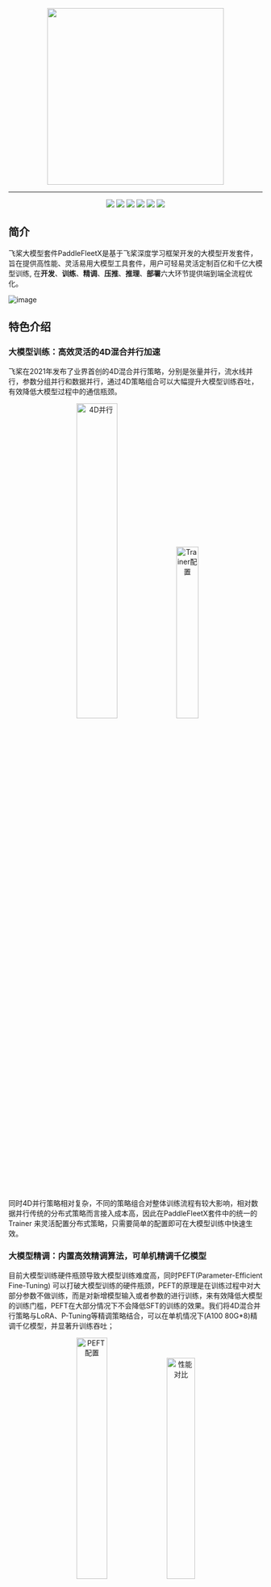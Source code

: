 <p align="center">
  <img src="./paddlefleetx-logo.png" align="middle"  width="350" />
</p>

------------------------------------------------------------------------------------------

<p align="center">
    <a href="./LICENSE"><img src="https://img.shields.io/badge/license-Apache%202-dfd.svg"></a>
    <a href="https://github.com/PaddlePaddle/PaddleFleetX/releases"><img src="https://img.shields.io/github/v/release/PaddlePaddle/PaddleFleetX?color=ffa"></a>
    <a href=""><img src="https://img.shields.io/badge/python-3.7+-aff.svg"></a>
    <a href="https://github.com/PaddlePaddle/PaddleFleetX/graphs/contributors"><img src="https://img.shields.io/github/contributors/PaddlePaddle/PaddleFleetX?color=9ea"></a>
    <a href="https://github.com/PaddlePaddle/PaddleFleetX/issues"><img src="https://img.shields.io/github/issues/PaddlePaddle/PaddleFleetX?color=9cc"></a>
    <a href="https://github.com/PaddlePaddle/PaddleFleetX/stargazers"><img src="https://img.shields.io/github/stars/PaddlePaddle/PaddleFleetX?color=ccf"></a>
</p>

## 简介

飞桨大模型套件PaddleFleetX是基于飞桨深度学习框架开发的大模型开发套件，旨在提供高性能、灵活易用大模型工具套件，用户可轻易灵活定制百亿和千亿大模型训练, 在**开发**、**训练**、**精调**、**压推**、**推理**、**部署**六大环节提供端到端全流程优化。

![image](https://github.com/PaddlePaddle/PaddleFleetX/assets/16698950/8f569df3-bb85-4384-8ee8-30f808dcefc5)

## 特色介绍

### 大模型训练：高效灵活的4D混合并行加速

飞桨在2021年发布了业界首创的4D混合并行策略，分别是张量并行，流水线并行，参数分组并行和数据并行，通过4D策略组合可以大幅提升大模型训练吞吐，有效降低大模型过程中的通信瓶颈。


<p align="center">
  <img src="https://github.com/PaddlePaddle/PaddleFleetX/assets/16698950/1d8658f3-449f-4fac-927d-5a5210c39ce5" alt="4D并行" width="40%" height="40%">
  <img src="https://github.com/PaddlePaddle/PaddleFleetX/assets/16698950/b6ff6ff1-42cb-433f-87b0-b8bd1d06d9aa" alt="Trainer配置" width="29.5%" height="29.5%">
</p>

同时4D并行策略相对复杂，不同的策略组合对整体训练流程有较大影响，相对数据并行传统的分布式策略而言接入成本高，因此在PaddleFleetX套件中的统一的 Trainer 来灵活配置分布式策略，只需要简单的配置即可在大模型训练中快速生效。

### 大模型精调：内置高效精调算法，可单机精调千亿模型

目前大模型训练硬件瓶颈导致大模型训练难度高，同时PEFT(Parameter-Efficient Fine-Tuning) 可以打破大模型训练的硬件瓶颈，PEFT的原理是在训练过程中对大部分参数不做训练，而是对新增模型输入或者参数的进行训练，来有效降低大模型的训练门槛，PEFT在大部分情况下不会降低SFT的训练的效果。我们将4D混合并行策略与LoRA、P-Tuning等精调策略结合，可以在单机情况下(A100 80G*8)精调千亿模型，并显著升训练吞吐；
               

<p align="center">
  <img src="https://github.com/PaddlePaddle/PaddleFleetX/assets/16698950/3d25e8e7-77fe-49d7-b4df-ed51e61f56b0" alt="PEFT配置" width="35%" height="35%">
  <img src="https://github.com/PaddlePaddle/PaddleFleetX/assets/16698950/07135425-5e30-4fec-80da-c005d9133df7" alt="性能对比" width="33.5%" height="33.5%">
</p>

                
### 大模型压缩：自研Shift-SmoothQuant算法全面实现主流大模型无损量化

由于大模型预测成本高，对算力、显存要求高，同时在NLU模型相关上通过模型压缩量化可以做到无损量化，因此在NLG的生成模型做压缩量化有益于大模型的预测部署；PaddleFleetX 通过自研的Shift-SmoothQuant算法有效提升量化的精度和稳定性，通过 Shift 算法可以参数分布缩放到对称分布，同时通过 SmoothQuant 将异常参数值进行缩放合理范围内，因此通过 Shift-SmoothQuant 算法可以提升压缩的算法精度和稳定性；在 C-Eval 和 NL2SQL 两个数据集上在主流开源模型可以做到无损量化。更多技术介绍可以参考[PaddleSlim](https://github.com/PaddlePaddle/PaddleSlim)

<p align="center">
  <img src="https://github.com/PaddlePaddle/PaddleFleetX/assets/16698950/2214d4eb-efe9-45b4-b540-32d9b9e10985" alt="PEFT配置" width="50%" height="50%">
   <img src="https://github.com/wawltor/PaddleFleetX/assets/16698950/ccbfafe4-0a5d-472b-ad88-e844a1b44468" alt="PEFT配置" width="50%" height="50%">

</p>

              
### 大模型推理部署：高性能推理引擎与推理服务的深度结合

在PaddleFleetX通过Paddle Inference高性能推理引擎针对大模型Context与Decoder阶段的计算特性的不同，实现了大量的算子的融合与加速策略，结合动态插入技术，可以进一步提升推理服务的吞吐。
<p align="center">
  <img src="https://github.com/PaddlePaddle/PaddleFleetX/assets/16698950/10872ada-a629-473c-bf17-e01192165e4d" alt="PEFT配置" width="70%" height="70%">
</p>



## PaddleFleetX 应用案例

### 大语言模型

基于PaddleFleetX的核心能力，我们在PaddleNLP中提供了丰富的大语言模型全流程开发，更多详细使用说明可以参考[PaddleNLP LLM](https://github.com/PaddlePaddle/PaddleNLP/tree/develop/llm)

### 跨模态大模型

除了大语言模型外，PaddleFleetX还包含了跨模态大模型的开发与训练，包括基于扩散模型的文生图、图生文等经典能力，更多详细使用说明可以参考[PaddleMIX](https://github.com/PaddlePaddle/PaddleMIX)

### 生物计算大模型

在生物计算领域，基于PaddleFleetX的并行策略与高性能优化能力，我们在PaddleHelix中提供众多业界领先的生物计算预训练模型，更多详细使用说明可以参考[PaddleHelix](https://github.com/PaddlePaddle/PaddleHelix)


## Citation

```
@misc{paddlefleetx,
    title={PaddleFleetX: An Easy-to-use and High-Performance One-stop Tool for Deep Learning},
    author={PaddleFleetX Contributors},
    howpublished = {\url{https://github.com/PaddlePaddle/PaddleFleetX}},
    year={2022}
}
```

## License
PaddleFleetX 基于 [Apache 2.0 license](./LICENSE) 许可发布。
